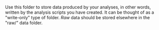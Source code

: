 Use this folder to store data produced by your analyses, in other words, written by the analysis scripts you have created. It can be thought of as a "write-only" type of folder. *Raw* data should be stored elsewhere in the "raw/" data folder.
